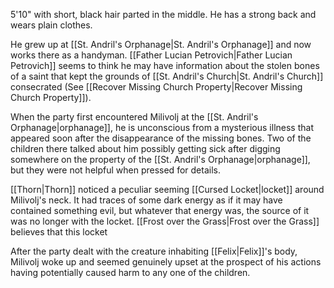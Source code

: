 
5'10" with short, black hair parted in the middle. He has a strong back and wears plain clothes.

He grew up at [[St. Andril's Orphanage|St. Andril's Orphanage]] and now works there as a handyman. [[Father Lucian Petrovich|Father Lucian Petrovich]] seems to think he may have information about the stolen bones of a saint that kept the grounds of [[St. Andril's Church|St. Andril's Church]] consecrated (See [[Recover Missing Church Property|Recover Missing Church Property]]).

When the party first encountered Milivolj at the [[St. Andril's Orphanage|orphanage]], he is unconscious from a mysterious illness that appeared soon after the disappearance of the missing bones. Two of the children there talked about him possibly getting sick after digging somewhere on the property of the [[St. Andril's Orphanage|orphanage]], but they were not helpful when pressed for details.

[[Thorn|Thorn]] noticed a peculiar seeming [[Cursed Locket|locket]] around Milivolj's neck. It had traces of some dark energy as if it may have contained something evil, but whatever that energy was, the source of it was no longer with the locket. [[Frost over the Grass|Frost over the Grass]] believes that this locket

After the party dealt with the creature inhabiting [[Felix|Felix]]'s body, Milivolj woke up and seemed genuinely upset at the prospect of his actions having potentially caused harm to any one of the children.